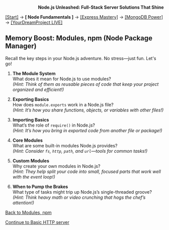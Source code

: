 **<p align="right">Node.js Unleashed: Full-Stack Server Solutions That Shine</p>**

[[Start]](../Introduction.md) → **[ Node Fundamentals ]** → [[Express Mastery]](#express) → [[MongoDB Power]](#mongodb) → [[YourDreamProject LIVE]](#project)

## Memory Boost: Modules, npm (Node Package Manager)

Recall the key steps in your Node.js adventure. No stress—just fun. Let's go!

1. **The Module System**<br />
   What does it mean for Node.js to use modules?<br />
   *(Hint: Think of them as reusable pieces of code that keep your project organized and efficient!)*
   
2. **Exporting Basics**<br />
   How does `module.exports` work in a Node.js file?<br />
   *(Hint: It’s how you share functions, objects, or variables with other files!)*
   
3. **Importing Basics**<br />
   What’s the role of `require()` in Node.js?<br />
   *(Hint: It’s how you bring in exported code from another file or package!)*
   
4. **Core Modules**<br />
   What are some built-in modules Node.js provides?<br />
   *(Hint: Consider `fs`, `http`, `path`, and `url`—tools for common tasks!)*
   
5. **Custom Modules**<br />
   Why create your own modules in Node.js?<br />
   *(Hint: They help split your code into small, focused parts that work well with the event loop!)*
   
7. **When to Pump the Brakes**<br />
   What type of tasks might trip up Node.js’s single-threaded groove?<br />
   *(Hint: Think heavy math or video crunching that hogs the chef’s attention!)*
    
[Back to Modules, npm](1-3.md)

[Continue to Basic HTTP server](1-4.md)

